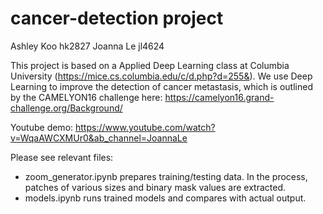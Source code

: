 # cancer-detection project
Ashley Koo hk2827
Joanna Le jl4624

This project is based on a Applied Deep Learning class at Columbia University (https://mice.cs.columbia.edu/c/d.php?d=255&). We use Deep Learning to improve the detection of cancer metastasis, which is outlined by the CAMELYON16 challenge here: https://camelyon16.grand-challenge.org/Background/

Youtube demo: https://www.youtube.com/watch?v=WqaAWCXMUr0&ab_channel=JoannaLe

Please see relevant files:
* zoom_generator.ipynb prepares training/testing data. In the process, patches of various sizes and binary mask values are extracted.
* models.ipynb runs trained models and compares with actual output. 
